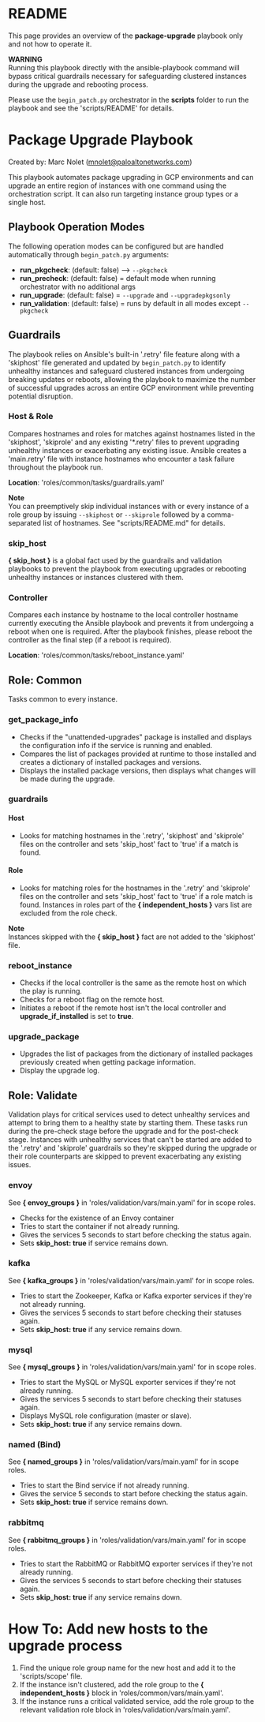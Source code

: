 # README
This page provides an overview of the **package-upgrade** playbook only and not how to operate it.

**WARNING**  
Running this playbook directly with the ansible-playbook command will bypass critical guardrails necessary for safeguarding clustered instances during the upgrade and rebooting process.

Please use the `begin_patch.py` orchestrator in the **scripts** folder to run the playbook and see the 'scripts/README' for details.

###
# Package Upgrade Playbook
Created by:  Marc Nolet (mnolet@paloaltonetworks.com)

This playbook automates package upgrading in GCP environments and can upgrade an entire region of instances with one command using the orchestration script. It can also run targeting instance group types or a single host. 

## Playbook Operation Modes
The following operation modes can be configured but are handled automatically through `begin_patch.py` arguments:
- **run_pkgcheck**:    (default: false) --> `--pkgcheck`
- **run_precheck**:    (default: false) = default mode when running orchestrator with no additional args
- **run_upgrade**:     (default: false) = `--upgrade` and `--upgradepkgsonly`
- **run_validation**:  (default: false) = runs by default in all modes except `--pkgcheck`

## Guardrails
The playbook relies on Ansible's built-in '.retry' file feature along with a 'skiphost' file generated and updated by `begin_patch.py` to identify unhealthy instances and safeguard clustered instances from undergoing breaking updates or reboots, allowing the playbook to maximize the number of successful upgrades across an entire GCP environment while preventing potential disruption.

### Host & Role
Compares hostnames and roles for matches against hostnames listed in the 'skiphost', 'skiprole' and any existing '*.retry' files to prevent upgrading unhealthy instances or exacerbating any existing issue. Ansible creates a 'main.retry' file with instance hostnames who encounter a task failure throughout the playbook run.

**Location**: 'roles/common/tasks/guardrails.yaml'

**Note**  
You can preemptively skip individual instances with or every instance of a role group by issuing `--skiphost` or `--skiprole` followed by a comma-separated list of hostnames. See "scripts/README.md" for details.

### skip_host
**{ skip_host }** is a global fact used by the guardrails and validation playbooks to prevent the playbook from executing upgrades or rebooting unhealthy instances or instances clustered with them.

### Controller
Compares each instance by hostname to the local controller hostname currently executing the Ansible playbook and prevents it from undergoing a reboot when one is required. After the playbook finishes, please reboot the controller as the final step (if a reboot is required).

**Location**:  'roles/common/tasks/reboot_instance.yaml'

## Role: Common
Tasks common to every instance.

### get_package_info
* Checks if the "unattended-upgrades" package is installed and displays the configuration info if the service is running and enabled.
* Compares the list of packages provided at runtime to those installed and creates a dictionary of installed packages and versions.
* Displays the installed package versions, then displays what changes will be made during the upgrade.

### guardrails

#### Host
* Looks for matching hostnames in the '.retry', 'skiphost' and 'skiprole' files on the controller and sets 'skip_host' fact to 'true' if a match is found.

#### Role
* Looks for matching roles for the hostnames in the '.retry' and 'skiprole' files on the controller and sets 'skip_host' fact to 'true' if a role match is found. Instances in roles part of the **{ independent_hosts }** vars list are excluded from the role check.

**Note**  
Instances skipped with the **{ skip_host }** fact are not added to the 'skiphost' file.

### reboot_instance
* Checks if the local controller is the same as the remote host on which the play is running.
* Checks for a reboot flag on the remote host.
* Initiates a reboot if the remote host isn't the local controller and **upgrade_if_installed** is set to **true**.

### upgrade_package
* Upgrades the list of packages from the dictionary of installed packages previously created when getting package information.
* Display the upgrade log.

## Role: Validate
Validation plays for critical services used to detect unhealthy services and attempt to bring them to a healthy state by starting them. These tasks run during the pre-check stage before the upgrade and for the post-check stage. Instances with unhealthy services that can't be started are added to the '.retry' and 'skiprole' guardrails so they're skipped during the upgrade or their role counterparts are skipped to prevent exacerbating any existing issues.

### envoy
See **{ envoy_groups }** in 'roles/validation/vars/main.yaml' for in scope roles.
- Checks for the existence of an Envoy container 
- Tries to start the container if not already running.
- Gives the services 5 seconds to start before checking the status again.
- Sets **skip_host: true** if service remains down.

### kafka
See **{ kafka_groups }** in 'roles/validation/vars/main.yaml' for in scope roles.
- Tries to start the Zookeeper, Kafka or Kafka exporter services if they're not already running.
- Gives the services 5 seconds to start before checking their statuses again.
- Sets **skip_host: true** if any service remains down.

### mysql
See **{ mysql_groups }** in 'roles/validation/vars/main.yaml' for in scope roles.
- Tries to start the MySQL or MySQL exporter services if they're not already running.
- Gives the services 5 seconds to start before checking their statuses again.
- Displays MySQL role configuration (master or slave).
- Sets **skip_host: true** if any service remains down.

### named (Bind)
See **{ named_groups }** in 'roles/validation/vars/main.yaml' for in scope roles.
- Tries to start the Bind service if not already running.
- Gives the service 5 seconds to start before checking the status again.
- Sets **skip_host: true** if service remains down.

### rabbitmq
See **{ rabbitmq_groups }** in 'roles/validation/vars/main.yaml' for in scope roles.
- Tries to start the RabbitMQ or RabbitMQ exporter services if they're not already running.
- Gives the services 5 seconds to start before checking their statuses again.
- Sets **skip_host: true** if any service remains down.

###
# How To: Add new hosts to the upgrade process
1. Find the unique role group name for the new host and add it to the 'scripts/scope' file.
2. If the instance isn't clustered, add the role group to the **{ independent_hosts }** block in 'roles/common/vars/main.yaml'.
3. If the instance runs a critical validated service, add the role group to the relevant validation role block in 'roles/validation/vars/main.yaml'.
